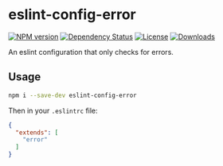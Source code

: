 # eslint-config-error

[![NPM version][npm-image]][npm-url]
[![Dependency Status][david-image]][david-url]
[![License][license-image]][license-url]
[![Downloads][downloads-image]][downloads-url]
<!-- [![Build status][travis-image]][travis-url]
[![Test coverage][codecov-image]][codecov-url] -->

An eslint configuration that only checks for errors.

## Usage

```bash
npm i --save-dev eslint-config-error
```

Then in your `.eslintrc` file:

```json
{
  "extends": [
    "error"
  ]
}
```

[npm-image]: https://img.shields.io/npm/v/eslint-config-error.svg?style=flat-square
[npm-url]: https://npmjs.org/package/eslint-config-error
<!-- [travis-image]: https://img.shields.io/travis/jongleberry/eslint-config-error/master.svg?style=flat-square
[travis-url]: https://travis-ci.org/jongleberry/eslint-config-error
[codecov-image]: https://img.shields.io/codecov/c/github/jongleberry/eslint-config-error/master.svg?style=flat-square
[codecov-url]: https://codecov.io/github/jongleberry/eslint-config-error -->
[david-image]: http://img.shields.io/david/jongleberry/eslint-config-error.svg?style=flat-square
[david-url]: https://david-dm.org/jongleberry/eslint-config-error
[license-image]: http://img.shields.io/npm/l/eslint-config-error.svg?style=flat-square
[license-url]: LICENSE
[downloads-image]: http://img.shields.io/npm/dm/eslint-config-error.svg?style=flat-square
[downloads-url]: https://npmjs.org/package/eslint-config-error
